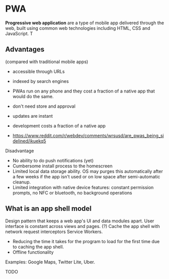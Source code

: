 # PWA

__Progressive web application__ are a type of mobile app delivered through the web, built using common web technologies including HTML, CSS and JavaScript. T
## Advantages

(compared with traditional mobile apps)

- accessible through URLs
- indexed by search engines
- PWAs run on any phone and they cost a fraction of a native app that would do the same.
- don't need store and approval
- updates are instant
- development costs a fraction of a native app

- https://www.reddit.com/r/webdev/comments/wrsusd/are_pwas_being_sidelined/ikuekq5

Disadvantage

- No ability to do push notifications (yet)
- Cumbersome install process to the homescreen
- Limited local data storage ability. OS may purges this automatically after a few weeks if the app isn't used or on low space after semi-automatic cleanup.
- Limited integration with native device features: constant permission prompts, no NFC or bluetooth, no background operations

## What is an app shell model

Design pattern that keeps a web app's UI and data modules apart.
User interface is constant across views and pages. (?)
Cache the app shell with network request interceptors Service Workers.

* Reducing the time it takes for the program to load for the first time due to caching the app shell.
* Offline functionality

Examples: Google Maps, Twitter Lite, Uber.

TODO